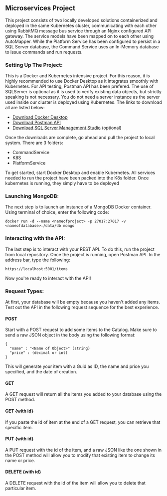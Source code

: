 ## Microservices Project
This project consists of two locally developed solutions containerized and deployed in the same Kubernetes cluster, communicating with each other using RabbitMQ message bus service through an Nginx configured API gateway. The service models have been mapped on to each other using AutoMapper. While the Platform Service has been configured to persist in a SQL Server database, the Command Service uses an In-Memory database to issue commands and run requests.

### Setting Up The Project:
This is a Docker and Kubernetes intensive project. For this reason, it is highly recommended to use Docker Desktop as it integrates smoothly with Kubernetes. For API testing, Postman API has been prefered. The use of SQLServer is optional as it is used to verify existing data objects, but strictly speaking is not necessary. You do not need a server instance as the server used inside our cluster is deployed using Kubernetes. The links to download all are listed below:
- [Download Docker Desktop](https://www.docker.com/products/docker-desktop/)
- [Download Postman API](https://www.postman.com/downloads/)
- [Download SQL Server Management Studio](https://learn.microsoft.com/en-us/sql/ssms/download-sql-server-management-studio-ssms?view=sql-server-ver16) (optional)

Once the downloads are complete, go ahead and pull the project to local system. There are 3 folders:
- CommandService
- K8S
- PlatformService

To get started, start Docker Desktop and enable Kubernetes. All services needed to run the project have been packed into the K8s folder. Once kubernetes is running, they simply have to be deployed


### Launching MongoDB:
The next step is to launch an instance of a MongoDB Docker container. Using terminal of choice, enter the following code:
```
docker run -d --name <nameofproject> -p 27017:27017 -v <nameofdatabase>:/data/db mongo
```

### Interacting with the API:
The last step is to interact with your REST API. To do this, run the project from local repository.
Once the project is running, open Postman API. In the address bar, type the following:
```
https://localhost:5001/items
```
Now you're ready to interact with the API!

### Request Types:
At first, your database will be empty because you haven't added any items. Test out the API in the following request sequence for the best experience.
#### POST
Start with a POST request to add some items to the Catalog. Make sure to send a raw JSON object in the body using the following format:
```
{
  "name" : "<Name of Object>" (string)
  "price" : (decimal or int)
}
```
This will generate your item with a Guid as ID, the name and price you specified, and the date of creation.
#### GET
A GET request will return all the items you added to your database using the POST method.
#### GET {with id}
If you paste the id of item at the end of a GET request, you can retrieve that specific item.
#### PUT {with id}
A PUT request with the id of the item, and a raw JSON like the one shown in the POST method will allow you to modify that existing item to change its name or price.
#### DELETE {with id}
A DELETE request with the id of the item will allow you to delete that particular item.
